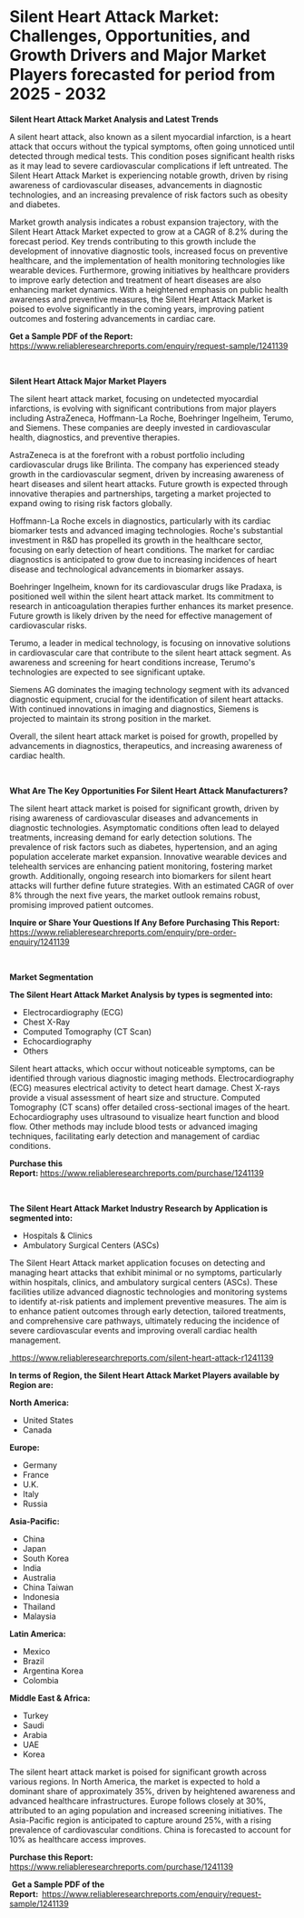 <p><h1>Silent Heart Attack Market: Challenges, Opportunities, and Growth Drivers and Major Market Players forecasted for period from 2025 - 2032</h1></p><p><strong>Silent Heart Attack Market Analysis and Latest Trends</strong></p>
<p><p>A silent heart attack, also known as a silent myocardial infarction, is a heart attack that occurs without the typical symptoms, often going unnoticed until detected through medical tests. This condition poses significant health risks as it may lead to severe cardiovascular complications if left untreated. The Silent Heart Attack Market is experiencing notable growth, driven by rising awareness of cardiovascular diseases, advancements in diagnostic technologies, and an increasing prevalence of risk factors such as obesity and diabetes.</p><p>Market growth analysis indicates a robust expansion trajectory, with the Silent Heart Attack Market expected to grow at a CAGR of 8.2% during the forecast period. Key trends contributing to this growth include the development of innovative diagnostic tools, increased focus on preventive healthcare, and the implementation of health monitoring technologies like wearable devices. Furthermore, growing initiatives by healthcare providers to improve early detection and treatment of heart diseases are also enhancing market dynamics. With a heightened emphasis on public health awareness and preventive measures, the Silent Heart Attack Market is poised to evolve significantly in the coming years, improving patient outcomes and fostering advancements in cardiac care.</p></p>
<p><strong>Get a Sample PDF of the Report:&nbsp;</strong> <a href="https://www.reliableresearchreports.com/enquiry/request-sample/1241139?utm_campaign=2208&utm_medium=2&utm_source=Github&utm_content=ia&utm_term=13042025&utm_id=silent-heart-attack">https://www.reliableresearchreports.com/enquiry/request-sample/1241139</a></p>
<p>&nbsp;</p>
<p><strong>Silent Heart Attack Major Market Players</strong></p>
<p><p>The silent heart attack market, focusing on undetected myocardial infarctions, is evolving with significant contributions from major players including AstraZeneca, Hoffmann-La Roche, Boehringer Ingelheim, Terumo, and Siemens. These companies are deeply invested in cardiovascular health, diagnostics, and preventive therapies.</p><p>AstraZeneca is at the forefront with a robust portfolio including cardiovascular drugs like Brilinta. The company has experienced steady growth in the cardiovascular segment, driven by increasing awareness of heart diseases and silent heart attacks. Future growth is expected through innovative therapies and partnerships, targeting a market projected to expand owing to rising risk factors globally.</p><p>Hoffmann-La Roche excels in diagnostics, particularly with its cardiac biomarker tests and advanced imaging technologies. Roche's substantial investment in R&D has propelled its growth in the healthcare sector, focusing on early detection of heart conditions. The market for cardiac diagnostics is anticipated to grow due to increasing incidences of heart disease and technological advancements in biomarker assays.</p><p>Boehringer Ingelheim, known for its cardiovascular drugs like Pradaxa, is positioned well within the silent heart attack market. Its commitment to research in anticoagulation therapies further enhances its market presence. Future growth is likely driven by the need for effective management of cardiovascular risks.</p><p>Terumo, a leader in medical technology, is focusing on innovative solutions in cardiovascular care that contribute to the silent heart attack segment. As awareness and screening for heart conditions increase, Terumo's technologies are expected to see significant uptake.</p><p>Siemens AG dominates the imaging technology segment with its advanced diagnostic equipment, crucial for the identification of silent heart attacks. With continued innovations in imaging and diagnostics, Siemens is projected to maintain its strong position in the market.</p><p>Overall, the silent heart attack market is poised for growth, propelled by advancements in diagnostics, therapeutics, and increasing awareness of cardiac health.</p></p>
<p>&nbsp;</p>
<p><strong>What Are The Key Opportunities For Silent Heart Attack Manufacturers?</strong></p>
<p><p>The silent heart attack market is poised for significant growth, driven by rising awareness of cardiovascular diseases and advancements in diagnostic technologies. Asymptomatic conditions often lead to delayed treatments, increasing demand for early detection solutions. The prevalence of risk factors such as diabetes, hypertension, and an aging population accelerate market expansion. Innovative wearable devices and telehealth services are enhancing patient monitoring, fostering market growth. Additionally, ongoing research into biomarkers for silent heart attacks will further define future strategies. With an estimated CAGR of over 8% through the next five years, the market outlook remains robust, promising improved patient outcomes.</p></p>
<p><strong>Inquire or Share Your Questions If Any Before Purchasing This Report:</strong> <a href="https://www.reliableresearchreports.com/enquiry/pre-order-enquiry/1241139?utm_campaign=2208&utm_medium=2&utm_source=Github&utm_content=ia&utm_term=13042025&utm_id=silent-heart-attack">https://www.reliableresearchreports.com/enquiry/pre-order-enquiry/1241139</a></p>
<p>&nbsp;</p>
<p><strong>Market Segmentation</strong></p>
<p><strong>The Silent Heart Attack Market Analysis by types is segmented into:</strong></p>
<p><ul><li>Electrocardiography (ECG)</li><li>Chest X-Ray</li><li>Computed Tomography (CT Scan)</li><li>Echocardiography</li><li>Others</li></ul></p>
<p><p>Silent heart attacks, which occur without noticeable symptoms, can be identified through various diagnostic imaging methods. Electrocardiography (ECG) measures electrical activity to detect heart damage. Chest X-rays provide a visual assessment of heart size and structure. Computed Tomography (CT scans) offer detailed cross-sectional images of the heart. Echocardiography uses ultrasound to visualize heart function and blood flow. Other methods may include blood tests or advanced imaging techniques, facilitating early detection and management of cardiac conditions.</p></p>
<p><strong>Purchase this Report:&nbsp;</strong><a href="https://www.reliableresearchreports.com/purchase/1241139?utm_campaign=2208&utm_medium=2&utm_source=Github&utm_content=ia&utm_term=13042025&utm_id=silent-heart-attack">https://www.reliableresearchreports.com/purchase/1241139</a></p>
<p>&nbsp;</p>
<p><strong>The Silent Heart Attack Market Industry Research by Application is segmented into:</strong></p>
<p><ul><li>Hospitals & Clinics</li><li>Ambulatory Surgical Centers (ASCs)</li></ul></p>
<p><p>The Silent Heart Attack market application focuses on detecting and managing heart attacks that exhibit minimal or no symptoms, particularly within hospitals, clinics, and ambulatory surgical centers (ASCs). These facilities utilize advanced diagnostic technologies and monitoring systems to identify at-risk patients and implement preventive measures. The aim is to enhance patient outcomes through early detection, tailored treatments, and comprehensive care pathways, ultimately reducing the incidence of severe cardiovascular events and improving overall cardiac health management.</p></p>
<p><a href="https://www.reliableresearchreports.com/silent-heart-attack-r1241139?utm_campaign=2208&utm_medium=2&utm_source=Github&utm_content=ia&utm_term=13042025&utm_id=silent-heart-attack">&nbsp;https://www.reliableresearchreports.com/silent-heart-attack-r1241139</a></p>
<p><strong>In terms of Region, the Silent Heart Attack Market Players available by Region are:</strong></p>
<p>
    <p> <strong> North America: </strong>
        <ul>
            <li>United States</li>
            <li>Canada</li>
        </ul>
        </p> 
    <p> <strong> Europe: </strong>
        <ul>
            <li>Germany</li>
            <li>France</li>
            <li>U.K.</li>
            <li>Italy</li>
            <li>Russia</li>
        </ul>
        </p> 
    <p> <strong> Asia-Pacific: </strong>
        <ul>
            <li>China</li>
            <li>Japan</li>
            <li>South Korea</li>
            <li>India</li>
            <li>Australia</li>
            <li>China Taiwan</li>
            <li>Indonesia</li>
            <li>Thailand</li>
            <li>Malaysia</li>
        </ul>
        </p> 
    <p> <strong> Latin America: </strong>
        <ul>
            <li>Mexico</li>
            <li>Brazil</li>
            <li>Argentina Korea</li>
            <li>Colombia</li>
        </ul>
        </p> 
    <p> <strong> Middle East & Africa: </strong>
        <ul>
            <li>Turkey</li>
            <li>Saudi</li>
            <li>Arabia</li>
            <li>UAE</li>
            <li>Korea</li>
        </ul>
    </p>
    </p>
<p><p>The silent heart attack market is poised for significant growth across various regions. In North America, the market is expected to hold a dominant share of approximately 35%, driven by heightened awareness and advanced healthcare infrastructures. Europe follows closely at 30%, attributed to an aging population and increased screening initiatives. The Asia-Pacific region is anticipated to capture around 25%, with a rising prevalence of cardiovascular conditions. China is forecasted to account for 10% as healthcare access improves.</p></p>
<p><strong>Purchase this Report: </strong><a href="https://www.reliableresearchreports.com/purchase/1241139?utm_campaign=2208&utm_medium=2&utm_source=Github&utm_content=ia&utm_term=13042025&utm_id=silent-heart-attack">https://www.reliableresearchreports.com/purchase/1241139</a></p>
<p>&nbsp;<strong>Get a Sample PDF of the Report:&nbsp;&nbsp;</strong><a href="https://www.reliableresearchreports.com/enquiry/request-sample/1241139?utm_campaign=2208&utm_medium=2&utm_source=Github&utm_content=ia&utm_term=13042025&utm_id=silent-heart-attack">https://www.reliableresearchreports.com/enquiry/request-sample/1241139</a></p>
<p><strong></strong></p>
<p><p></p><p></p><p></p></p>